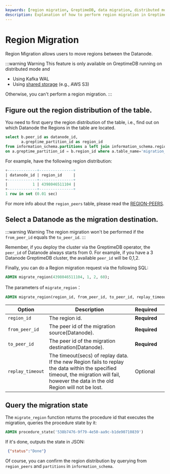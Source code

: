 ```yaml
---
keywords: [region migration, GreptimeDB, data migration, distributed mode, Kafka WAL, shared storage, SQL]
description: Explanation of how to perform region migration in GreptimeDB, including querying region distribution, selecting a migration destination, executing migration requests, and querying migration states.
---
```


# Region Migration

Region Migration allows users to move regions between the Datanode.

:::warning Warning
This feature is only available on GreptimeDB running on distributed mode and 
- Using Kafka WAL
- Using [shared storage](/user-guide/deployments/configuration.md#storage-options) (e.g., AWS S3)

Otherwise, you can't perform a region migration.
:::


## Figure out the region distribution of the table.
You need to first query the region distribution of the table, i.e., find out on which Datanode the Regions in the table are located.

```sql
select b.peer_id as datanode_id,
       a.greptime_partition_id as region_id
from information_schema.partitions a left join information_schema.region_peers b
on a.greptime_partition_id = b.region_id where a.table_name='migration_target' order by datanode_id asc;
```

For example, have the following region distribution:

```sql
+-------------+---------------+
| datanode_id | region_id     |
+-------------+---------------+
|           1 | 4398046511104 |
+-------------+---------------+
1 row in set (0.01 sec)
```


For more info about the `region_peers` table, please read the [REGION-PEERS](/reference/sql/information-schema/region-peers.md).

## Select a Datanode as the migration destination.
:::warning Warning
The region migration won't be performed if the `from_peer_id` equals the `to_peer_id`.
:::

Remember, if you deploy the cluster via the GreptimeDB operator, the `peer_id` of Datanode always starts from 0. For example, if you have a 3 Datanode GreptimeDB cluster, the available `peer_id` will be 0,1,2.

Finally, you can do a Region migration request via the following SQL:

```sql
ADMIN migrate_region(4398046511104, 1, 2, 60);
```

The parameters of `migrate_region`：

```sql
ADMIN migrate_region(region_id, from_peer_id, to_peer_id, replay_timeout);
```

| Option           | Description                                                                                                                                                                               | Required     |     |
| ---------------- | ----------------------------------------------------------------------------------------------------------------------------------------------------------------------------------------- | ------------ | --- |
| `region_id`      | The region id.                                                                                                                                                                            | **Required** |     |
| `from_peer_id`   | The peer id of the migration source(Datanode).                                                                                                                                            | **Required** |     |
| `to_peer_id`     | The peer id of the migration destination(Datanode).                                                                                                                                       | **Required** |     |
| `replay_timeout` | The timeout(secs) of replay data. If the new Region fails to replay the data within the specified timeout,  the migration will fail, however the data in the old Region will not be lost. | Optional     |     |

## Query the migration state

The `migrate_region` function returns the procedure id that executes the migration, queries the procedure state by it:

```sql
ADMIN procedure_state('538b7476-9f79-4e50-aa9c-b1de90710839')
```

If it's done, outputs the state in JSON:

```json
 {"status":"Done"}
```

Of course, you can confirm the region distribution by querying from `region_peers` and `partitions` in `information_schema`.

